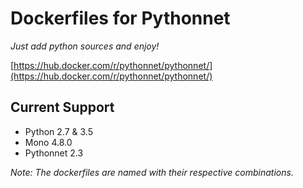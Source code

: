 # Dockerfiles for Pythonnet

*Just add python sources and enjoy!*

[https://hub.docker.com/r/pythonnet/pythonnet/](https://hub.docker.com/r/pythonnet/pythonnet/)

## Current Support

- Python 2.7 & 3.5
- Mono 4.8.0
- Pythonnet 2.3

*Note: The dockerfiles are named with their respective combinations.*
